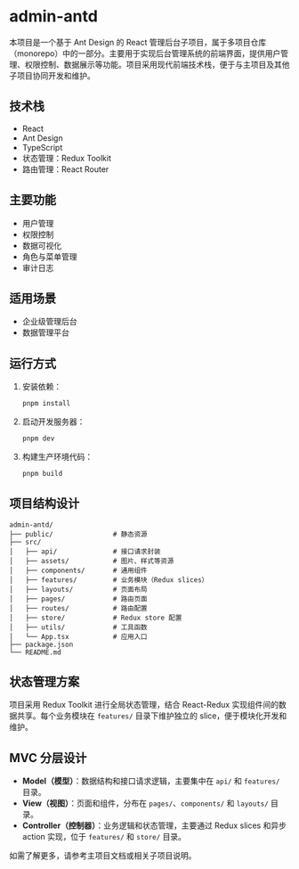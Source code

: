# admin-antd

本项目是一个基于 Ant Design 的 React 管理后台子项目，属于多项目仓库（monorepo）中的一部分。主要用于实现后台管理系统的前端界面，提供用户管理、权限控制、数据展示等功能。项目采用现代前端技术栈，便于与主项目及其他子项目协同开发和维护。

## 技术栈

- React
- Ant Design
- TypeScript
- 状态管理：Redux Toolkit
- 路由管理：React Router

## 主要功能

- 用户管理
- 权限控制
- 数据可视化
- 角色与菜单管理
- 审计日志

## 适用场景

- 企业级管理后台
- 数据管理平台

## 运行方式

1. 安装依赖：

   ```bash
   pnpm install
   ```

2. 启动开发服务器：

   ```bash
   pnpm dev
   ```

3. 构建生产环境代码：

   ```bash
   pnpm build
   ```

## 项目结构设计

```
admin-antd/
├── public/               # 静态资源
├── src/
│   ├── api/              # 接口请求封装
│   ├── assets/           # 图片、样式等资源
│   ├── components/       # 通用组件
│   ├── features/         # 业务模块（Redux slices）
│   ├── layouts/          # 页面布局
│   ├── pages/            # 路由页面
│   ├── routes/           # 路由配置
│   ├── store/            # Redux store 配置
│   ├── utils/            # 工具函数
│   └── App.tsx           # 应用入口
├── package.json
└── README.md
```

## 状态管理方案

项目采用 Redux Toolkit 进行全局状态管理，结合 React-Redux 实现组件间的数据共享。每个业务模块在 `features/` 目录下维护独立的 slice，便于模块化开发和维护。

## MVC 分层设计

- **Model（模型）**：数据结构和接口请求逻辑，主要集中在 `api/` 和 `features/` 目录。
- **View（视图）**：页面和组件，分布在 `pages/`、`components/` 和 `layouts/` 目录。
- **Controller（控制器）**：业务逻辑和状态管理，主要通过 Redux slices 和异步 action 实现，位于 `features/` 和 `store/` 目录。

如需了解更多，请参考主项目文档或相关子项目说明。
